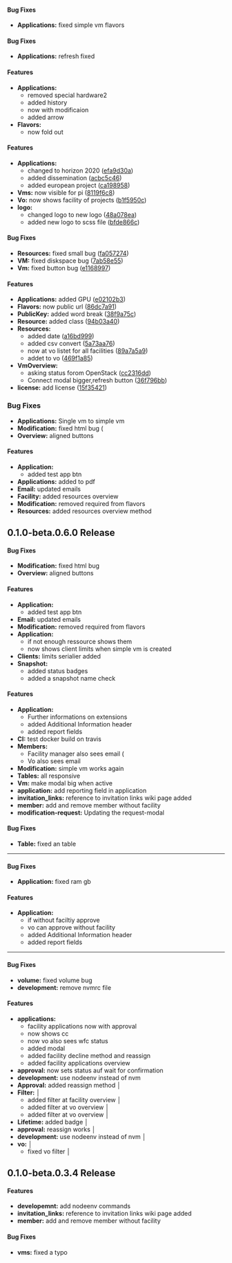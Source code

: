 #### Bug Fixes

* **Applications:** fixed simple vm flavors 


#### Bug Fixes

* **Applications:**  refresh fixed 

#### Features

* **Applications:**
  * removed special hardware2 
  * added history 
  * now with modificaion 
  * added arrow 
* **Flavors:**
  * now fold out 






#### Features

* **Applications:**
  * changed to horizon 2020 ([efa9d30a](efa9d30a))
  * added dissemination ([acbc5c46](acbc5c46))
  * added european project ([ca198958](ca198958))
* **Vms:** now visible for pi ([8119f6c8](8119f6c8))
* **Vo:** now shows facility of projects ([b1f5950c](b1f5950c))
* **logo:**
  *  changed logo to new logo ([48a078ea](48a078ea))
  *  added new logo to scss file ([bfde866c](bfde866c))





#### Bug Fixes

* **Resources:** fixed small bug ([fa057274](fa057274))
* **VM:** fixed diskspace bug ([7ab58e55](7ab58e55))
* **Vm:** fixed button bug ([e1168997](e1168997))

#### Features

* **Applications:** added GPU ([e02102b3](e02102b3))
* **Flavors:** now public url ([86dc7a91](86dc7a91))
* **PublicKey:** added word break ([38f9a75c](38f9a75c))
* **Resource:** added class ([94b03a40](94b03a40))
* **Resources:**
  * added date ([a16bd999](a16bd999))
  * added csv convert ([5a73aa76](5a73aa76))
  * now at vo listet for all facilities ([89a7a5a9](89a7a5a9))
  * addet to vo ([469f1a85](469f1a85))
* **VmOverview:**
  * asking status forom OpenStack ([cc2316dd](cc2316dd))
  * Connect modal bigger,refresh button ([36f796bb](36f796bb))
* **license:**  add license ([15f35421](15f35421))



### Bug Fixes

* **Applications:** Single vm to simple vm 
* **Modification:** fixed html bug (
* **Overview:** aligned buttons 

#### Features

* **Application:**
  * added test app btn 
* **Applications:** added to pdf 
* **Email:** updated emails
* **Facility:** added resources overview 
* **Modification:** removed required from flavors 
* **Resources:** added resources overview method 

## 0.1.0-beta.0.6.0 Release


#### Bug Fixes

* **Modification:** fixed html bug 
* **Overview:** aligned buttons 

#### Features

* **Application:**
  * added test app btn 
* **Email:** updated emails 
* **Modification:** removed required from flavors
* **Application:**
  * if not enough ressource shows them 
  * now shows client limits when simple vm is created 
* **Clients:** limits serialier added 
* **Snapshot:**
  * added status badges 
  * added a snapshot name check 


#### Features

* **Application:**
  *  Further informations on extensions 
  * added Additional Information header 
  * added report fields
* **CI:**  test docker build on travis 
* **Members:**
  * Facility manager  also sees email (
  * Vo also sees email
* **Modification:** simple vm works again
* **Tables:** all responsive 
* **Vm:** make modal big when active 
* **application:**  add reporting field in application
* **invitation_links:**  reference to invitation links wiki page added 
* **member:** add and remove member without facility 
* **modification-request:**  Updating the request-modal 

#### Bug Fixes

* **Table:** fixed an table

----

#### Bug Fixes

* **Application:** fixed ram gb 

#### Features

* **Application:**
  * if without faciltiy approve 
  * vo can approve without facility 
  * added Additional Information header 
  * added report fields 
------
#### Bug Fixes
* **volume:** fixed volume bug
* **development:**  remove nvmrc file 

#### Features

* **applications:**
  * facility applications now with approval
  * now shows cc 
  * now vo also sees wfc status
  * added modal 
  * added facility decline method and reassign 
  * added facility applications overview 
* **approval:** now sets status auf wait for confirmation 
* **development:**  use nodeenv instead of nvm
* **Approval:** added reassign method                                                                    │
* **Filter:**                                                                                                                         │
  * added filter at facility overview                                                                          │
  * added filter at vo overview                                                                     │
  * added filter at vo overview                                                                                 │
* **Lifetime:** added badge                                                                                │
* **approval:** reassign works                                                                         │
* **development:**  use nodeenv instead of nvm                                                                │
* **vo:**                                                                                                                             │
  * fixed vo filter                                                                                  │
                              

##  0.1.0-beta.0.3.4 Release

#### Features

* **developemnt:**  add nodeenv commands 
* **invitation_links:**  reference to invitation links wiki page added 
* **member:** add and remove member without facility 

#### Bug Fixes

* **vms:** fixed a typo 
